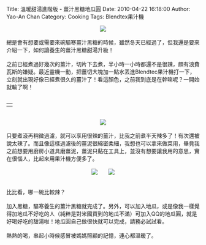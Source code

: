 Title: 溫暖甜湯進階版 - 薑汁黑糖地瓜圓
Date: 2010-04-22 16:18:00
Author: Yao-An Chan
Category: Cooking
Tags: Blendtex果汁機


<div class='post'>
<div class="separator" style="clear: both; text-align: center;"><a href="http://picasaweb.google.com/lh/photo/5IdLvYdLQEVOXZT8-UTN9w?feat=embedwebsite" style="margin-left: 1em; margin-right: 1em;"><img src="http://lh6.ggpht.com/_mvtDPM7iODU/S9DEq0KGEjI/AAAAAAAAHAA/Ca9A3W4z7Pg/s400/YAN_8326.JPG" /></a></div><br />總是會有想要或需要來碗驅寒薑汁黑糖的時候，雖然冬天已經過了，但我還是要來介紹一下，如何讓養生的薑汁黑糖甜湯升級！<br /><br />之前已經煮過好幾次的薑汁，切片下去煮，半小時一小時都還不是很辣，頗有浪費瓦斯的嫌疑。最近靈機一動，把薑切大塊加一點水丟進Blendtec果汁機打一下，立刻就出現好像已經煮很久的薑汁了！看這顏色，之前我到底是在幹嘛呢？一開始就輸了啊！<br /><br /><table style="width: auto;"><tbody><tr><td></td></tr></tbody></table><br /><div class="separator" style="clear: both; text-align: center;"><a href="http://picasaweb.google.com/lh/photo/zJCP94JNRR4yjiJbZJE6_A?feat=embedwebsite" style="margin-left: 1em; margin-right: 1em;"><img src="http://lh3.ggpht.com/_mvtDPM7iODU/S9DEpdFZ8dI/AAAAAAAAG_8/W9tbHOCRtk8/s400/YAN_8320.JPG" /></a></div><br />只要煮滾再稍微過濾，就可以享用很辣的薑汁，比我之前煮半天辣多了！有次還被說太辣了。而且像這樣過濾後的薑泥很綿密柔細，我想也可以拿來做菜用，畢竟我之前想要用廚房小道具磨薑泥，薑泥只黏在工具上，並沒有想要讓我用的意思，實在很惱人，比起來用果汁機方便多了。<br /><br /><div class="separator" style="clear: both; text-align: center;"><a href="http://picasaweb.google.com/lh/photo/5IdLvYdLQEVOXZT8-UTN9w?feat=embedwebsite" style="margin-left: 1em; margin-right: 1em;"><img src="http://lh6.ggpht.com/_mvtDPM7iODU/S9DEq0KGEjI/AAAAAAAAHAA/Ca9A3W4z7Pg/s144/YAN_8326.JPG" /></a><a href="http://picasaweb.google.com/lh/photo/vw2pHmceRkVNI23NLFfdhg?feat=embedwebsite" style="margin-left: 1em; margin-right: 1em;"><img src="http://lh5.ggpht.com/_mvtDPM7iODU/S5CjiQXTR-I/AAAAAAAAGgM/D3kejisFCoU/s144/YAN_7595.JPG" /></a></div><br /><br />比比看，哪一碗比較辣？<br /><br />加入黑糖，驅寒養生的薑汁黑糖就完成了。另外，可以加入地瓜，或是像我一樣覺得加地瓜不好吃的人（純粹是對米國買到的地瓜不滿）可加入QQ的地瓜圓，就是好喝好吃的甜湯啦！地瓜圓自己做很快就可以完成，請務必試試看。<br /><br />熱熱的喝，串起小時候感冒被媽媽照顧的記憶，連心都溫暖了。<br /><div><br /></div></div>

